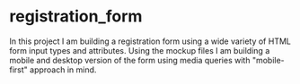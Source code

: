 # registration_form
In this project I am building a registration form using a wide variety of HTML form input types and attributes. Using the mockup files I am building a mobile and desktop version of the form using media queries with "mobile-first" approach in mind.
